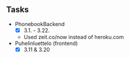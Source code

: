 
## Tasks
- PhonebookBackend
    - [x] 3.1. - 3.22.
    - Used zeit.co/now instead of heroku.com
- Puhelinluettelo (frontend)
    - [x] 3.11 & 3.20